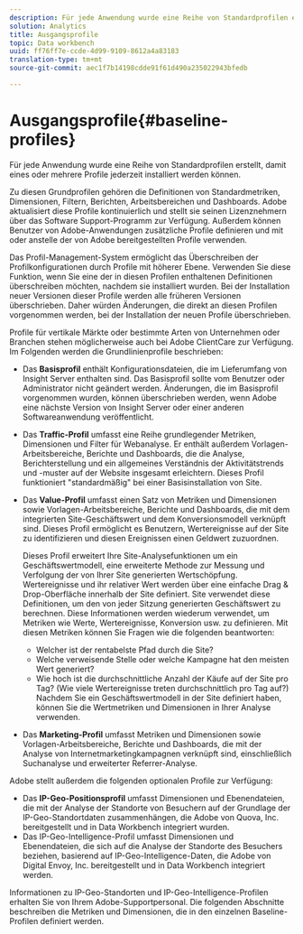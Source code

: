 ```yaml
---
description: Für jede Anwendung wurde eine Reihe von Standardprofilen erstellt, damit ein oder mehrere Profile jederzeit installiert werden können.
solution: Analytics
title: Ausgangsprofile
topic: Data workbench
uuid: ff76ff7e-ccde-4d99-9109-8612a4a83183
translation-type: tm+mt
source-git-commit: aec1f7b14198cdde91f61d490a235022943bfedb

---
```



# Ausgangsprofile{#baseline-profiles}

Für jede Anwendung wurde eine Reihe von Standardprofilen erstellt, damit eines oder mehrere Profile jederzeit installiert werden können.

Zu diesen Grundprofilen gehören die Definitionen von Standardmetriken, Dimensionen, Filtern, Berichten, Arbeitsbereichen und Dashboards. Adobe aktualisiert diese Profile kontinuierlich und stellt sie seinen Lizenznehmern über das Software Support-Programm zur Verfügung. Außerdem können Benutzer von Adobe-Anwendungen zusätzliche Profile definieren und mit oder anstelle der von Adobe bereitgestellten Profile verwenden.

Das Profil-Management-System ermöglicht das Überschreiben der Profilkonfigurationen durch Profile mit höherer Ebene. Verwenden Sie diese Funktion, wenn Sie eine der in diesen Profilen enthaltenen Definitionen überschreiben möchten, nachdem sie installiert wurden. Bei der Installation neuer Versionen dieser Profile werden alle früheren Versionen überschrieben. Daher würden Änderungen, die direkt an diesen Profilen vorgenommen werden, bei der Installation der neuen Profile überschrieben.

Profile für vertikale Märkte oder bestimmte Arten von Unternehmen oder Branchen stehen möglicherweise auch bei Adobe ClientCare zur Verfügung. Im Folgenden werden die Grundlinienprofile beschrieben:

* Das **Basisprofil** enthält Konfigurationsdateien, die im Lieferumfang von Insight Server enthalten sind. Das Basisprofil sollte vom Benutzer oder Administrator nicht geändert werden. Änderungen, die im Basisprofil vorgenommen wurden, können überschrieben werden, wenn Adobe eine nächste Version von Insight Server oder einer anderen Softwareanwendung veröffentlicht.
* Das **Traffic-Profil** umfasst eine Reihe grundlegender Metriken, Dimensionen und Filter für Webanalyse. Er enthält außerdem Vorlagen-Arbeitsbereiche, Berichte und Dashboards, die die Analyse, Berichterstellung und ein allgemeines Verständnis der Aktivitätstrends und -muster auf der Website insgesamt erleichtern. Dieses Profil funktioniert &quot;standardmäßig&quot; bei einer Basisinstallation von Site.
* Das **Value-Profil** umfasst einen Satz von Metriken und Dimensionen sowie Vorlagen-Arbeitsbereiche, Berichte und Dashboards, die mit dem integrierten Site-Geschäftswert und dem Konversionsmodell verknüpft sind. Dieses Profil ermöglicht es Benutzern, Wertereignisse auf der Site zu identifizieren und diesen Ereignissen einen Geldwert zuzuordnen.

   Dieses Profil erweitert Ihre Site-Analysefunktionen um ein Geschäftswertmodell, eine erweiterte Methode zur Messung und Verfolgung der von Ihrer Site generierten Wertschöpfung. Wertereignisse und ihr relativer Wert werden über eine einfache Drag &amp; Drop-Oberfläche innerhalb der Site definiert. Site verwendet diese Definitionen, um den von jeder Sitzung generierten Geschäftswert zu berechnen. Diese Informationen werden wiederum verwendet, um Metriken wie Werte, Wertereignisse, Konversion usw. zu definieren. Mit diesen Metriken können Sie Fragen wie die folgenden beantworten:

   * Welcher ist der rentabelste Pfad durch die Site?
   * Welche verweisende Stelle oder welche Kampagne hat den meisten Wert generiert?
   * Wie hoch ist die durchschnittliche Anzahl der Käufe auf der Site pro Tag? (Wie viele Wertereignisse treten durchschnittlich pro Tag auf?)
   Nachdem Sie ein Geschäftswertmodell in der Site definiert haben, können Sie die Wertmetriken und Dimensionen in Ihrer Analyse verwenden.

* Das **Marketing-Profil** umfasst Metriken und Dimensionen sowie Vorlagen-Arbeitsbereiche, Berichte und Dashboards, die mit der Analyse von Internetmarketingkampagnen verknüpft sind, einschließlich Suchanalyse und erweiterter Referrer-Analyse.

Adobe stellt außerdem die folgenden optionalen Profile zur Verfügung:

* Das **IP-Geo-Positionsprofil** umfasst Dimensionen und Ebenendateien, die mit der Analyse der Standorte von Besuchern auf der Grundlage der IP-Geo-Standortdaten zusammenhängen, die Adobe von Quova, Inc. bereitgestellt und in Data Workbench integriert wurden.
* Das IP-Geo-Intelligence-Profil umfasst Dimensionen und Ebenendateien, die sich auf die Analyse der Standorte des Besuchers beziehen, basierend auf IP-Geo-Intelligence-Daten, die Adobe von Digital Envoy, Inc. bereitgestellt und in Data Workbench integriert werden.

Informationen zu IP-Geo-Standorten und IP-Geo-Intelligence-Profilen erhalten Sie von Ihrem Adobe-Supportpersonal. Die folgenden Abschnitte beschreiben die Metriken und Dimensionen, die in den einzelnen Baseline-Profilen definiert werden.
